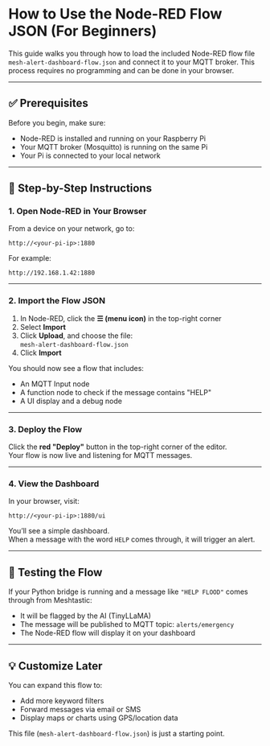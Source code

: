 
# How to Use the Node-RED Flow JSON (For Beginners)

This guide walks you through how to load the included Node-RED flow file `mesh-alert-dashboard-flow.json` and connect it to your MQTT broker. This process requires no programming and can be done in your browser.

---

## ✅ Prerequisites

Before you begin, make sure:

- Node-RED is installed and running on your Raspberry Pi
- Your MQTT broker (Mosquitto) is running on the same Pi
- Your Pi is connected to your local network

---

## 🚀 Step-by-Step Instructions

### 1. Open Node-RED in Your Browser

From a device on your network, go to:
```
http://<your-pi-ip>:1880
```

For example:
```
http://192.168.1.42:1880
```

---

### 2. Import the Flow JSON

1. In Node-RED, click the **☰ (menu icon)** in the top-right corner
2. Select **Import**
3. Click **Upload**, and choose the file:  
   `mesh-alert-dashboard-flow.json`
4. Click **Import**

You should now see a flow that includes:

- An MQTT Input node
- A function node to check if the message contains "HELP"
- A UI display and a debug node

---

### 3. Deploy the Flow

Click the **red "Deploy"** button in the top-right corner of the editor.  
Your flow is now live and listening for MQTT messages.

---

### 4. View the Dashboard

In your browser, visit:
```
http://<your-pi-ip>:1880/ui
```

You’ll see a simple dashboard.  
When a message with the word `HELP` comes through, it will trigger an alert.

---

## 🧪 Testing the Flow

If your Python bridge is running and a message like `"HELP FLOOD"` comes through from Meshtastic:

- It will be flagged by the AI (TinyLLaMA)
- The message will be published to MQTT topic: `alerts/emergency`
- The Node-RED flow will display it on your dashboard

---

## 💡 Customize Later

You can expand this flow to:

- Add more keyword filters
- Forward messages via email or SMS
- Display maps or charts using GPS/location data

This file (`mesh-alert-dashboard-flow.json`) is just a starting point.

